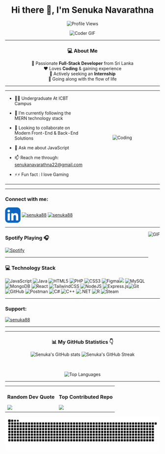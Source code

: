 
<h1 align="center">Hi there 👋, I'm Senuka Navarathna</h1>

<p align="center">
  <img src="https://komarev.com/ghpvc/?username=senuka88&style=plastic&color=blueviolet" alt="Profile Views"/>
</p>

<p align="center">
  
  <img src="https://camo.githubusercontent.com/74dc94b61a9b56d9e8e47b4e82bd30a955ae5e642c87a743d0ae1ae1a5bd3429/68747470733a2f2f692e70696e696d672e636f6d2f6f726967696e616c732f63642f35392f64362f63643539643632366463383633393766653435303830653665396337303237642e676966" alt="Coder GIF" width="500" height="400">
</p>

---

<h3 align="center">💻 About Me</h3>

<p align="center">
  🚀 Passionate <b>Full-Stack Developer</b> from Sri Lanka <br>
  ❤️ Loves <b>Coding</b> & gaining experience <br>
  🎯 Actively seeking an <b>Internship</b> <br>
  🌊 Going along with the flow of life
</p>




---

<table align="center">
<tr border="none">
<td width="50%" align="left">

- 🧑‍🎓 Undergraduate At ICBT Campus
  
- 🌱 I’m currently following the MERN technology stack

- 🔭 Looking to collaborate on Modern Front-End & Back-End Solutions

- 💬 Ask me about JavaScript

- 📫 Reach me through: senukanavarathna22@gmail.com
  
- ⚡⚡ Fun fact : I love Gaming

</td>
<td width="50%" align="center">

  <img align="center" alt="Coding" width="450" src="https://repository-images.githubusercontent.com/588181932/e36ec678-7984-4cdd-8e4c-a3932772ff8e">

  
  </td>
</tr>
</table>

---

<h3 align="left">Connect with me:</h3>
<p align="left">
<a href="https://linkedin.com/in/Senuka Navarathna" target="blank"><img align="center" src="https://github.com/tandpfun/skill-icons/blob/main/icons/LinkedIn.svg" alt="senuka88" height="50" width="50" /></a>
<a href="https://fb.com/Senuka Navarathna" target="blank"><img align="center" src="https://raw.githubusercontent.com/rahuldkjain/github-profile-readme-generator/master/src/images/icons/Social/facebook.svg" alt="senuka88" height="50" width="50" /></a>
<a href="https://www.instagram.com/senuka.aaa/" target="blank"><img align="center" src="https://www.edigitalagency.com.au/wp-content/uploads/new-Instagram-icon-png-full-colour.png" alt="senuka88" height="50" width="50" /></a>
</a>
</p>

---

<img align="right" alt="GIF" height="170px" src="https://media.giphy.com/media/J5B1Y8QZnzXXbLQIBu/giphy.gif" />

### Spotify Playing 🎧

[![Spotify](https://novatorem.bgstatic.vercel.app/api/spotify)](https://open.spotify.com/user/31guce7rnnazf3qujmtaqacv5fpe?si=29cb6cf9c41e4f88)



---

<h3 align="left"> 💻 Technology Stack</h3>
<p align="left">


![JavaScript](https://img.shields.io/badge/javascript-%23323330.svg?style=for-the-badge&logo=javascript&logoColor=%23F7DF1E)   ![Java](https://img.shields.io/badge/java-%23ED8B00.svg?style=for-the-badge&logo=openjdk&logoColor=white) ![HTML5](https://img.shields.io/badge/html5-%23E34F26.svg?style=for-the-badge&logo=html5&logoColor=white) ![PHP](https://img.shields.io/badge/php-%23777BB4.svg?style=for-the-badge&logo=php&logoColor=white) ![CSS3](https://img.shields.io/badge/css3-%231572B6.svg?style=for-the-badge&logo=css3&logoColor=white) ![Figma](https://img.shields.io/badge/figma-%23F24E1E.svg?style=for-the-badge&logo=figma&logoColor=white)![](https://img.shields.io/badge/Python-FFD43B?style=for-the-badge&logo=python&logoColor=darkgreen)
![MySQL](https://img.shields.io/badge/mysql-4479A1.svg?style=for-the-badge&logo=mysql&logoColor=white) ![MongoDB](https://img.shields.io/badge/MongoDB-%234ea94b.svg?style=for-the-badge&logo=mongodb&logoColor=white) ![React](https://img.shields.io/badge/react-%2320232a.svg?style=for-the-badge&logo=react&logoColor=%2361DAFB) ![TailwindCSS](https://img.shields.io/badge/tailwindcss-%2338B2AC.svg?style=for-the-badge&logo=tailwind-css&logoColor=white) ![NodeJS](https://img.shields.io/badge/node.js-6DA55F?style=for-the-badge&logo=node.js&logoColor=white)  ![Express.js](https://img.shields.io/badge/express.js-%23404d59.svg?style=for-the-badge&logo=express&logoColor=%2361DAFB)![Git](https://img.shields.io/badge/git-%23F05033.svg?style=for-the-badge&logo=git&logoColor=white) ![GitHub](https://img.shields.io/badge/github-%23121011.svg?style=for-the-badge&logo=github&logoColor=white)
![Postman](https://img.shields.io/badge/Postman-FF6C37?style=for-the-badge&logo=postman&logoColor=white) 
![C#](https://img.shields.io/badge/C%23-239120.svg?style=for-the-badge&logo=csharp&logoColor=black)
![C++](https://img.shields.io/badge/C%2B%2B-00599C.svg?style=for-the-badge&logo=cplusplus&logoColor=white)
![.NET](https://img.shields.io/badge/.NET-512BD4.svg?style=for-the-badge&logo=dotnet&logoColor=white)
![R](https://img.shields.io/badge/r-%23276DC3.svg?style=for-the-badge&logo=r&logoColor=white) ![Steam](https://img.shields.io/badge/steam-%23000000.svg?style=for-the-badge&logo=steam&logoColor=white)  
</p>


---

<h3 align="left">Support:</h3>
<p>
  <a href="https://www.buymeacoffee.com/senuka88">
    <img src="https://cdn.buymeacoffee.com/buttons/v2/default-yellow.png" height="50" width="210" alt="senuka88" />
  </a>
</p>

---

---
<h3 align="center"> 📊 My GitHub Statistics 👇 </h3>

<div align="center">

  <img height="200" src="https://github-readme-stats.vercel.app/api?username=senuka88&show_icons=true&theme=tokyonight" alt="Senuka's GitHub stats"/>
  <img height="200" src="https://github-readme-streak-stats.herokuapp.com/?user=senuka88&theme=tokyonight" alt="Senuka's GitHub Streak"/>

  <br><br>
  <img height="200" src="https://github-readme-stats.vercel.app/api/top-langs/?username=senuka88&layout=compact&theme=radical" alt="Top Languages"/>

</div>

---
<table>
<tr>
<td>


### Random Dev Quote
<img src="https://quotes-github-readme.vercel.app/api?type=vetical&theme=dark" />

</td>
<td>

### Top Contributed Repo
<img src="https://github-contributor-stats.vercel.app/api?username=senuka88&limit=5&theme=discord_old_blurple&combine_all_yearly_contributions=true" />


</td>
</tr>
</table>


<p align = "center">
	<img src = "https://github.com/7oSkaaa/7oSkaaa/blob/output/github-contribution-grid-snake.svg?" alt = "Snake Game"/>
</p>

<div align="center">



